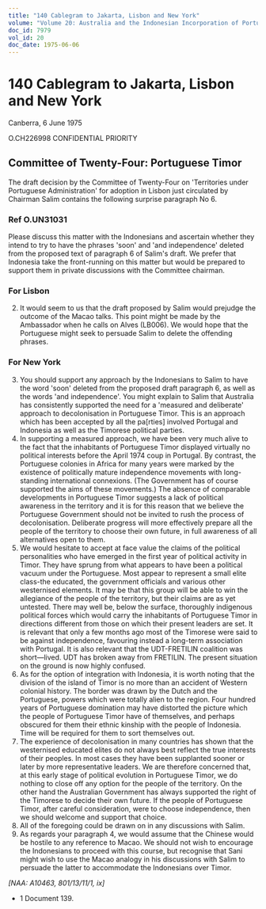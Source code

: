```yaml
---
title: "140 Cablegram to Jakarta, Lisbon and New York"
volume: "Volume 20: Australia and the Indonesian Incorporation of Portuguese Timor, 1974-1976"
doc_id: 7979
vol_id: 20
doc_date: 1975-06-06
---
```


# 140 Cablegram to Jakarta, Lisbon and New York

Canberra, 6 June 1975

O.CH226998 CONFIDENTIAL PRIORITY

## Committee of Twenty-Four: Portuguese Timor

The draft decision by the Committee of Twenty-Four on 'Territories under Portuguese Administration' for adoption in Lisbon just circulated by Chairman Salim contains the following surprise paragraph No 6.

### Ref O.UN31031

Please discuss this matter with the Indonesians and ascertain whether they intend to try to have the phrases 'soon' and 'and independence' deleted from the proposed text of paragraph 6 of Salim's draft. We prefer that Indonesia take the front-running on this matter but would be prepared to support them in private discussions with the Committee chairman.

### For Lisbon

  2. It would seem to us that the draft proposed by Salim would prejudge the outcome of the Macao talks. This point might be made by the Ambassador when he calls on Alves (LB006). We would hope that the Portuguese might seek to persuade Salim to delete the offending phrases.



### For New York

  3. You should support any approach by the Indonesians to Salim to have the word 'soon' deleted from the proposed draft paragraph 6, as well as the words 'and independence'. You might explain to Salim that Australia has consistently supported the need for a 'measured and deliberate' approach to decolonisation in Portuguese Timor. This is an approach which has been accepted by all the pa[rties] involved Portugal and Indonesia as well as the Timorese political parties.
  4. In supporting a measured approach, we have been very much alive to the fact that the inhabitants of Portuguese Timor displayed virtually no political interests before the April 1974 coup in Portugal. By contrast, the Portuguese colonies in Africa for many years were marked by the existence of politically mature independence movements with long-standing international connexions. (The Government has of course supported the aims of these movements.) The absence of comparable developments in Portuguese Timor suggests a lack of political awareness in the territory and it is for this reason that we believe the Portuguese Government should not be invited to rush the process of decolonisation. Deliberate progress will more effectively prepare all the people of the territory to choose their own future, in full awareness of all alternatives open to them.
  5. We would hesitate to accept at face value the claims of the political personalities who have emerged in the first year of political activity in Timor. They have sprung from what appears to have been a political vacuum under the Portuguese. Most appear to represent a small elite class-the educated, the government officials and various other westernised elements. It may be that this group will be able to win the allegiance of the people of the territory, but their claims are as yet untested. There may well be, below the surface, thoroughly indigenous political forces which would carry the inhabitants of Portuguese Timor in directions different from those on which their present leaders are set. It is relevant that only a few months ago most of the Timorese were said to be against independence, favouring instead a long-term association with Portugal. It is also relevant that the UDT-FRETILIN coalition was short­—lived. UDT has broken away from FRETILIN. The present situation on the ground is now highly confused.
  6. As for the option of integration with Indonesia, it is worth noting that the division of the island of Timor is no more than an accident of Western colonial history. The border was drawn by the Dutch and the Portuguese, powers which were totally alien to the region. Four hundred years of Portuguese domination may have distorted the picture which the people of Portuguese Timor have of themselves, and perhaps obscured for them their ethnic kinship with the people of Indonesia. Time will be required for them to sort themselves out.
  7. The experience of decolonisation in many countries has shown that the westernised educated elites do not always best reflect the true interests of their peoples. In most cases they have been supplanted sooner or later by more representative leaders. We are therefore concerned that, at this early stage of political evolution in Portuguese Timor, we do nothing to close off any option for the people of the territory. On the other hand the Australian Government has always supported the right of the Timorese to decide their own future. If the people of Portuguese Timor, after careful consideration, were to choose independence, then we should welcome and support that choice.
  8. All of the foregoing could be drawn on in any discussions with Salim.
  9. As regards your paragraph 4, we would assume that the Chinese would be hostile to any reference to Macao. We should not wish to encourage the Indonesians to proceed with this course, but recognise that Sani might wish to use the Macao analogy in his discussions with Salim to persuade the latter to accommodate the Indonesians over Timor.



_[NAA: A10463, 801/13/11/1, ix]_

  * 1 Document 139.


